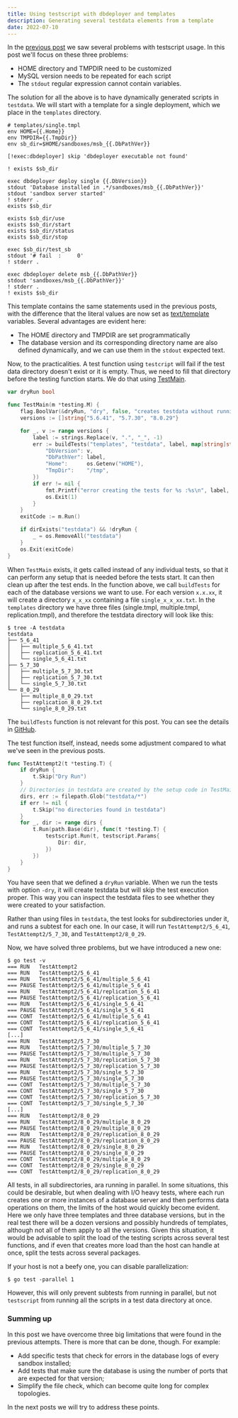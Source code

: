 ```yaml
---
title: Using testscript with dbdeployer and templates
description: Generating several testdata elements from a template
date: 2022-07-10
---
```


In the [previous post](https://datacharmer.prose.sh/testscript-dbdeployer-first-attempt) we saw several problems with 
testscript usage. In this post we'll focus on these three problems:

* HOME directory and TMPDIR need to be customized
* MySQL version needs to be repeated for each script
* The `stdout` regular expression cannot contain variables.

The solution for all the above is to have dynamically generated scripts in `testdata`. We will start with a template for
a single deployment, which we place in the `templates` directory.

```
# templates/single.tmpl
env HOME={{.Home}}
env TMPDIR={{.TmpDir}}
env sb_dir=$HOME/sandboxes/msb_{{.DbPathVer}}

[!exec:dbdeployer] skip 'dbdeployer executable not found'

! exists $sb_dir

exec dbdeployer deploy single {{.DbVersion}}
stdout 'Database installed in .*/sandboxes/msb_{{.DbPathVer}}'
stdout 'sandbox server started'
! stderr .
exists $sb_dir

exists $sb_dir/use
exists $sb_dir/start
exists $sb_dir/status
exists $sb_dir/stop

exec $sb_dir/test_sb
stdout '# fail  :     0'
! stderr .

exec dbdeployer delete msb_{{.DbPathVer}}
stdout 'sandboxes/msb_{{.DbPathVer}}'
! stderr .
! exists $sb_dir
```

This template contains the same statements used in the previous posts, with the difference that the literal values are now
set as [text/template](https://pkg.go.dev/text/template) variables. Several advantages are evident here:

* The HOME directory and TMPDIR are set programmatically
* The database version and its corresponding directory name are also defined dynamically, and we can use them in the `stdout` expected text.

Now, to the practicalities. A test function using `testcript` will fail if the test data directory doesn't exist or it is empty.
Thus, we need to fill that directory before the testing function starts. We do that using [TestMain](https://pkg.go.dev/testing#hdr-Main).

```go
var dryRun bool

func TestMain(m *testing.M) {
	flag.BoolVar(&dryRun, "dry", false, "creates testdata without running tests")
	versions := []string{"5.6.41", "5.7.30", "8.0.29"}

	for _, v := range versions {
		label := strings.Replace(v, ".", "_", -1)
		err := buildTests("templates", "testdata", label, map[string]string{
			"DbVersion": v,
			"DbPathVer": label,
			"Home":      os.Getenv("HOME"),
			"TmpDir":    "/tmp",
		})
		if err != nil {
			fmt.Printf("error creating the tests for %s :%s\n", label, err)
			os.Exit(1)
		}
	}
	exitCode := m.Run()

	if dirExists("testdata") && !dryRun {
		_ = os.RemoveAll("testdata")
	}
	os.Exit(exitCode)
}
```

When `TestMain` exists, it gets called instead of any individual tests, so that it can perform any setup that is needed
before the tests start. It can then clean up after the test ends.
In the function above, we call `buildTests` for each of the database versions we want to use. For each version `x.x.xx`,
it will create a directory `x_x_xx` containing a file `single_x_x_xx.txt`. In the `templates` directory we have three
files (single.tmpl, multiple.tmpl, replication.tmpl), and therefore the testdata directory will look like this:

```
$ tree -A testdata
testdata
├── 5_6_41
│   ├── multiple_5_6_41.txt
│   ├── replication_5_6_41.txt
│   └── single_5_6_41.txt
├── 5_7_30
│   ├── multiple_5_7_30.txt
│   ├── replication_5_7_30.txt
│   └── single_5_7_30.txt
└── 8_0_29
    ├── multiple_8_0_29.txt
    ├── replication_8_0_29.txt
    └── single_8_0_29.txt
```

The `buildTests` function is not relevant for this post. You can see the details in [GitHub](https://github.com/datacharmer/testscript-explore/blob/main/attempt2/attempt2_test.go).

The test function itself, instead, needs some adjustment compared to what we've seen in the previous posts.

```go
func TestAttempt2(t *testing.T) {
	if dryRun {
		t.Skip("Dry Run")
	}
	// Directories in testdata are created by the setup code in TestMain
	dirs, err := filepath.Glob("testdata/*")
	if err != nil {
		t.Skip("no directories found in testdata")
	}
	for _, dir := range dirs {
		t.Run(path.Base(dir), func(t *testing.T) {
			testscript.Run(t, testscript.Params{
				Dir: dir,
			})
		})
	}
}
```

You have seen that we defined a `dryRun` variable. When we run the tests with option `-dry`, it will create testdata but
will skip the test execution proper. This way you can inspect the testdata files to see whether they were created to your 
satisfaction.

Rather than using files in `testdata`, the test looks for subdirectories under it, and runs a subtest for each one. In
our case, it will run `TestAttempt2/5_6_41`, `TestAttempt2/5_7_30`, and `TestAttempt2/8_0_29`.

Now, we have solved three problems, but we have introduced a new one:

```
$ go test -v
=== RUN   TestAttempt2
=== RUN   TestAttempt2/5_6_41
=== RUN   TestAttempt2/5_6_41/multiple_5_6_41
=== PAUSE TestAttempt2/5_6_41/multiple_5_6_41
=== RUN   TestAttempt2/5_6_41/replication_5_6_41
=== PAUSE TestAttempt2/5_6_41/replication_5_6_41
=== RUN   TestAttempt2/5_6_41/single_5_6_41
=== PAUSE TestAttempt2/5_6_41/single_5_6_41
=== CONT  TestAttempt2/5_6_41/multiple_5_6_41
=== CONT  TestAttempt2/5_6_41/replication_5_6_41
=== CONT  TestAttempt2/5_6_41/single_5_6_41
[...]
=== RUN   TestAttempt2/5_7_30
=== RUN   TestAttempt2/5_7_30/multiple_5_7_30
=== PAUSE TestAttempt2/5_7_30/multiple_5_7_30
=== RUN   TestAttempt2/5_7_30/replication_5_7_30
=== PAUSE TestAttempt2/5_7_30/replication_5_7_30
=== RUN   TestAttempt2/5_7_30/single_5_7_30
=== PAUSE TestAttempt2/5_7_30/single_5_7_30
=== CONT  TestAttempt2/5_7_30/multiple_5_7_30
=== CONT  TestAttempt2/5_7_30/single_5_7_30
=== CONT  TestAttempt2/5_7_30/replication_5_7_30
=== CONT  TestAttempt2/5_7_30/single_5_7_30
[...]
=== RUN   TestAttempt2/8_0_29
=== RUN   TestAttempt2/8_0_29/multiple_8_0_29
=== PAUSE TestAttempt2/8_0_29/multiple_8_0_29
=== RUN   TestAttempt2/8_0_29/replication_8_0_29
=== PAUSE TestAttempt2/8_0_29/replication_8_0_29
=== RUN   TestAttempt2/8_0_29/single_8_0_29
=== PAUSE TestAttempt2/8_0_29/single_8_0_29
=== CONT  TestAttempt2/8_0_29/multiple_8_0_29
=== CONT  TestAttempt2/8_0_29/single_8_0_29
=== CONT  TestAttempt2/8_0_29/replication_8_0_29
```

All tests, in all subdirectories, ara running in parallel. In some situations, this could be desirable, but when dealing
with I/O heavy tests, where each run creates one or more instances of a database server and then performs data operations
on them, the limits of the host would quickly become evident.
Here we only have three templates and three database versions, but in the real test there will be a dozen versions and
possibly hundreds of templates, although not all of them apply to all the versions.
Given this situation, it would be advisable to split the load of the testing scripts across several test functions, and
if even that creates more load than the host can handle at once, split the tests across several packages.

If your host is not a beefy one, you can disable parallelization:

```
$ go test -parallel 1
```

However, this will only prevent subtests from running in parallel, but not `testscript` from running all the scripts in a
test data directory at once.

### Summing up

In this post we have overcome three big limitations that were found in the previous attempts. There is more that can be
done, though. For example:

* Add specific tests that check for errors in the database logs of every sandbox installed;
* Add tests that make sure the database is using the number of ports that are expected for that version;
* Simplify the file check, which can become quite long for complex topologies.

In the next posts we will try to address these points.